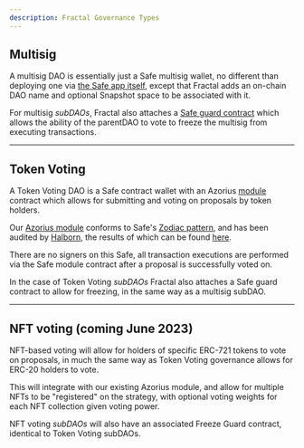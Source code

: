 ```yaml
---
description: Fractal Governance Types
---
```


## Multisig

A multisig DAO is essentially just a Safe multisig wallet, no different than deploying one via [the Safe app itself](https://app.safe.global), except that Fractal adds an on-chain DAO name and optional Snapshot space to be associated with it.

For multisig *subDAOs*, Fractal also attaches a [Safe guard contract](https://docs.safe.global/learn/safe-core/safe-core-protocol/guards) which allows the ability of the parentDAO to vote to freeze the multisig from executing transactions.

---

## Token Voting

A Token Voting DAO is a Safe contract wallet with an Azorius [module](https://docs.safe.global/learn/safe-core/safe-core-protocol/modules) contract which allows for submitting and voting on proposals by token holders.

Our [Azorius module](https://github.com/decent-dao/fractal-contracts) conforms to Safe's [Zodiac pattern](https://gnosisguild.mirror.xyz/OuhG5s2X5uSVBx1EK4tKPhnUc91Wh9YM0fwSnC8UNcg), and has been audited by [Halborn](https://www.halborn.com/), the results of which can be found [here](https://app.fractalframework.xyz/docs/fractal_audit.pdf).

There are no signers on this Safe, all transaction executions are performed via the Safe module contract after a proposal is successfully voted on.

In the case of Token Voting *subDAOs* Fractal also attaches a Safe guard contract to allow for freezing, in the same way as a multisig subDAO.

---

## NFT voting (coming June 2023)

NFT-based voting will allow for holders of specific ERC-721 tokens to vote on proposals, in much the same way as Token Voting governance allows for ERC-20 holders to vote.

This will integrate with our existing Azorius module, and allow for multiple NFTs to be "registered" on the strategy, with optional voting weights for each NFT collection given voting power.

NFT voting *subDAOs* will also have an associated Freeze Guard contract, identical to Token Voting subDAOs.